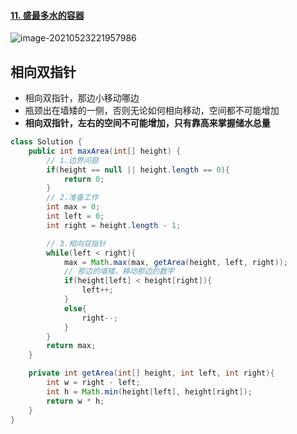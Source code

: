 #### [11. 盛最多水的容器](https://leetcode-cn.com/problems/container-with-most-water/)

![image-20210523221957986](https://raw.githubusercontent.com/TWDH/Leetcode-From-Zero/pictures/img/image-20210523221957986.png)

## 相向双指针

* 相向双指针，那边小移动哪边
* 瓶颈出在墙矮的一侧，否则无论如何相向移动，空间都不可能增加
* **相向双指针，左右的空间不可能增加，只有靠高来掌握储水总量**

```java
class Solution {
    public int maxArea(int[] height) {
        // 1.边界问题
        if(height == null || height.length == 0){
            return 0;
        }
        // 2.准备工作
        int max = 0;
        int left = 0;
        int right = height.length - 1;

        // 3.相向双指针
        while(left < right){
            max = Math.max(max, getArea(height, left, right));
            // 那边的墙矮，移动那边的数字
            if(height[left] < height[right]){
                left++;
            }
            else{
                right--;
            }
        }
        return max;
    }

    private int getArea(int[] height, int left, int right){
        int w = right - left;
        int h = Math.min(height[left], height[right]);
        return w * h;
    }
}
```

